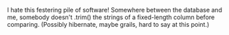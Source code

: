 <p>I hate this festering pile of software! Somewhere between the database and me, somebody doesn't .trim() the strings of a fixed-length column before comparing. (Possibly hibernate, maybe grails, hard to say at this point.)</p>